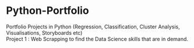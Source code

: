 # Python-Portfolio
Portfolio Projects in Python (Regression, Classification, Cluster Analysis, Visualisations, Storyboards etc)<br>
<a> Project 1 : Web Scrapping to find the Data Science skills that are in demand.</a>
